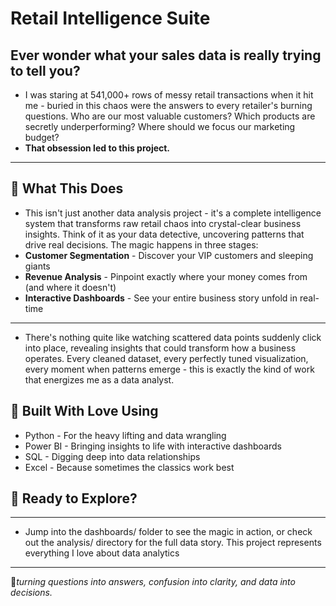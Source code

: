 # Retail Intelligence Suite
## Ever wonder what your sales data is really trying to tell you?
- I was staring at 541,000+ rows of messy retail transactions when it hit me - buried in this chaos were the answers to every retailer's burning questions. Who are our most valuable customers? Which products are secretly underperforming? Where should we focus our marketing budget?
- **That obsession led to this project.**
---
## 🎯 What This Does
- This isn't just another data analysis project - it's a complete intelligence system that transforms raw retail chaos into crystal-clear business insights. Think of it as your data detective, uncovering patterns that drive real decisions.
The magic happens in three stages:
-	**Customer Segmentation** - Discover your VIP customers and sleeping giants
-	**Revenue Analysis** - Pinpoint exactly where your money comes from (and where it doesn't)
-	**Interactive Dashboards** - See your entire business story unfold in real-time
---
- There's nothing quite like watching scattered data points suddenly click into place, revealing insights that could transform how a business operates. Every cleaned dataset, every perfectly tuned visualization, every moment when patterns emerge - this is exactly the kind of work that energizes me as a data analyst.
## 🔧 Built With Love Using
-	Python - For the heavy lifting and data wrangling
-	Power BI - Bringing insights to life with interactive dashboards
-	SQL - Digging deep into data relationships
-	Excel - Because sometimes the classics work best
## 🚀 Ready to Explore?
---
- Jump into the dashboards/ folder to see the magic in action, or check out the analysis/ directory for the full data story.
This project represents everything I love about data analytics 
---
 💎*turning questions into answers, confusion into clarity, and data into decisions.*

